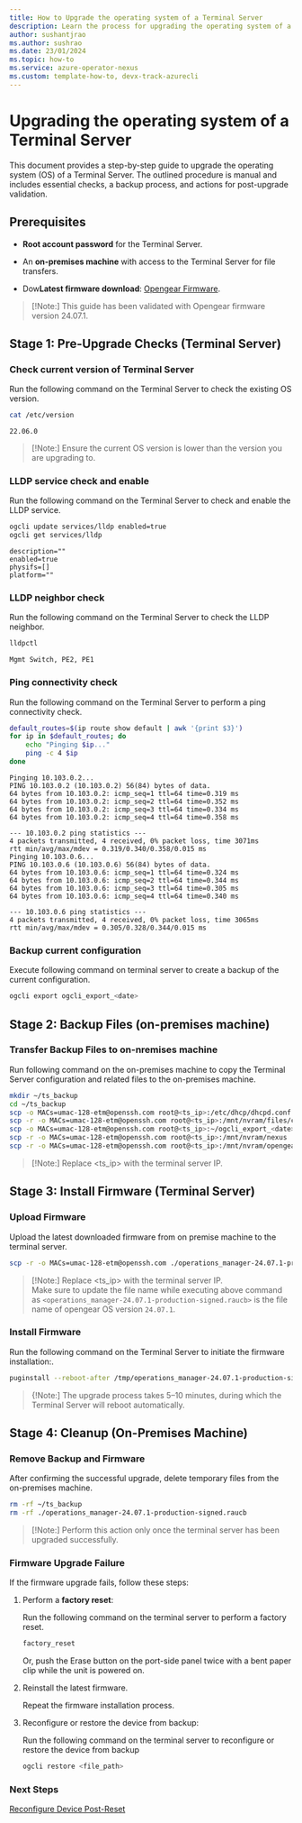 ```yaml
---
title: How to Upgrade the operating system of a Terminal Server
description: Learn the process for upgrading the operating system of a Terminal Server
author: sushantjrao 
ms.author: sushrao
ms.date: 23/01/2024
ms.topic: how-to
ms.service: azure-operator-nexus
ms.custom: template-how-to, devx-track-azurecli
---
```


#  Upgrading the operating system of a Terminal Server

This document provides a step-by-step guide to upgrade the operating system (OS) of a Terminal Server. The outlined procedure is manual and includes essential checks, a backup process, and actions for post-upgrade validation.

## **Prerequisites**

- **Root account password** for the Terminal Server.

- An **on-premises machine** with access to the Terminal Server for file transfers.

- Dow**Latest firmware download**: [Opengear Firmware](https://ftp.opengear.com/download/opengear_appliances/OM/current/). 

>[!Note:]
> This guide has been validated with Opengear firmware version 24.07.1.

## **Stage 1: Pre-Upgrade Checks (Terminal Server)**

### Check current version of Terminal Server

Run the following command on the Terminal Server to check the existing OS version.

```bash
cat /etc/version
```

```Example output
22.06.0
```
> [!Note:]
> Ensure the current OS version is lower than the version you are upgrading to.

### LLDP service check and enable

Run the following command on the Terminal Server to check and enable the LLDP service. 

```bash
ogcli update services/lldp enabled=true
ogcli get services/lldp
```

```Expected output
description=""
enabled=true
physifs=[]
platform=""
```

### LLDP neighbor check

Run the following command on the Terminal Server to check the LLDP neighbor.

```bash
lldpctl
```

```Expected neighbors: 
Mgmt Switch, PE2, PE1
```

### Ping connectivity check

Run the following command on the Terminal Server to perform a ping connectivity check.

```bash
default_routes=$(ip route show default | awk '{print $3}')
for ip in $default_routes; do
    echo "Pinging $ip..."
    ping -c 4 $ip
done
```

```Expected output
Pinging 10.103.0.2...
PING 10.103.0.2 (10.103.0.2) 56(84) bytes of data.
64 bytes from 10.103.0.2: icmp_seq=1 ttl=64 time=0.319 ms
64 bytes from 10.103.0.2: icmp_seq=2 ttl=64 time=0.352 ms
64 bytes from 10.103.0.2: icmp_seq=3 ttl=64 time=0.334 ms
64 bytes from 10.103.0.2: icmp_seq=4 ttl=64 time=0.358 ms

--- 10.103.0.2 ping statistics ---
4 packets transmitted, 4 received, 0% packet loss, time 3071ms
rtt min/avg/max/mdev = 0.319/0.340/0.358/0.015 ms
Pinging 10.103.0.6...
PING 10.103.0.6 (10.103.0.6) 56(84) bytes of data.
64 bytes from 10.103.0.6: icmp_seq=1 ttl=64 time=0.324 ms
64 bytes from 10.103.0.6: icmp_seq=2 ttl=64 time=0.344 ms
64 bytes from 10.103.0.6: icmp_seq=3 ttl=64 time=0.305 ms
64 bytes from 10.103.0.6: icmp_seq=4 ttl=64 time=0.340 ms

--- 10.103.0.6 ping statistics ---
4 packets transmitted, 4 received, 0% packet loss, time 3065ms
rtt min/avg/max/mdev = 0.305/0.328/0.344/0.015 ms
```

### Backup current configuration

Execute following command on terminal server to create a backup of the current configuration.

```bash
ogcli export ogcli_export_<date>
```

## **Stage 2: Backup Files (on-premises machine)**

### Transfer Backup Files to on-nremises machine

Run following command on the on-premises machine to copy the Terminal Server configuration and related files to the on-premises machine. 

```bash
mkdir ~/ts_backup
cd ~/ts_backup
scp -o MACs=umac-128-etm@openssh.com root@<ts_ip>:/etc/dhcp/dhcpd.conf ./
scp -r -o MACs=umac-128-etm@openssh.com root@<ts_ip>:/mnt/nvram/files/conf ./
scp -o MACs=umac-128-etm@openssh.com root@<ts_ip>:~/ogcli_export_<date> ./
scp -r -o MACs=umac-128-etm@openssh.com root@<ts_ip>:/mnt/nvram/nexus ./
scp -r -o MACs=umac-128-etm@openssh.com root@<ts_ip>:/mnt/nvram/opengear_provisioning_rev5 ./
```

>[!Note:]
> Replace <ts_ip> with the terminal server IP.

## **Stage 3: Install Firmware (Terminal Server)**

### Upload Firmware

Upload the latest downloaded firmware from on premise machine to the terminal server.

```bash
scp -r -o MACs=umac-128-etm@openssh.com ./operations_manager-24.07.1-production-signed.raucb root@<ts_ip>:/tmp/
```

>[!Note:]
> Replace <ts_ip> with the terminal server IP.<br>
> Make sure to update the file name while executing above command as `<operations_manager-24.07.1-production-signed.raucb>` is the file name of opengear OS version `24.07.1`. 

### Install Firmware

Run the following command on the Terminal Server to initiate the firmware installation:.

```bash
puginstall --reboot-after /tmp/operations_manager-24.07.1-production-signed.raucb
```
> {!Note:]
The upgrade process takes 5–10 minutes, during which the Terminal Server will reboot automatically.


## **Stage 4: Cleanup (On-Premises Machine)**

### Remove Backup and Firmware

After confirming the successful upgrade, delete temporary files from the on-premises machine. 

```bash
rm -rf ~/ts_backup
rm -rf ./operations_manager-24.07.1-production-signed.raucb
```

>[!Note:]
> Perform this action only once the terminal server has been upgraded successfully.


### Firmware Upgrade Failure

If the firmware upgrade fails, follow these steps:

1. Perform a **factory reset**:

    Run the following command on the terminal server to perform a factory reset.

   ```bash
   factory_reset
   ```

   Or, push the Erase button on the port-side panel twice with a bent paper clip while the unit is powered on.

2. Reinstall the latest firmware.

    Repeat the firmware installation process.

3. Reconfigure or restore the device from backup:

    Run the following command on the terminal server to reconfigure or restore the device from backup

   ```bash
   ogcli restore <file_path>
   ```

### Next Steps

[Reconfigure Device Post-Reset](howto-platform-prerequisites)